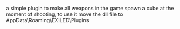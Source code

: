 a simple plugin to make all weapons in the game spawn a cube at the moment of shooting, to use it move the dll file to AppData\Roaming\EXILED\Plugins
